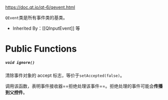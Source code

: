 https://doc.qt.io/qt-6/qevent.html

`QEvent`类是所有事件类的基类。

- Inherited By：[[QInputEvent]] 等

# Public Functions

##### `void ignore()`

清除事件对象的 accept 标志，等价于`setAccepted(false)`。

调用该函数，表明事件接收器==拒绝处理该事件==。拒绝处理的事件可能会**传播到父控件**。

